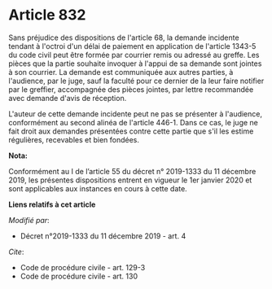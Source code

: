 # Article 832

Sans préjudice des dispositions de l'article 68, la demande incidente tendant à l'octroi d'un délai de paiement en
application de l'article 1343-5 du code civil peut être formée par courrier remis ou adressé au greffe. Les pièces que la
partie souhaite invoquer à l'appui de sa demande sont jointes à son courrier. La demande est communiquée aux autres parties,
à l'audience, par le juge, sauf la faculté pour ce dernier de la leur faire notifier par le greffier, accompagnée des pièces
jointes, par lettre recommandée avec demande d'avis de réception.

L'auteur de cette demande incidente peut ne pas se présenter à l'audience, conformément au second alinéa de l'article 446-1.
Dans ce cas, le juge ne fait droit aux demandes présentées contre cette partie que s'il les estime régulières, recevables et
bien fondées.

**Nota:**

Conformément au I de l’article 55 du décret n° 2019-1333 du 11 décembre 2019, les présentes dispositions entrent en vigueur
le 1er janvier 2020 et sont applicables aux instances en cours à cette date.

**Liens relatifs à cet article**

_Modifié par_:

  - Décret n°2019-1333 du 11 décembre 2019 - art. 4

_Cite_:

  - Code de procédure civile - art. 129-3
  - Code de procédure civile - art. 130
